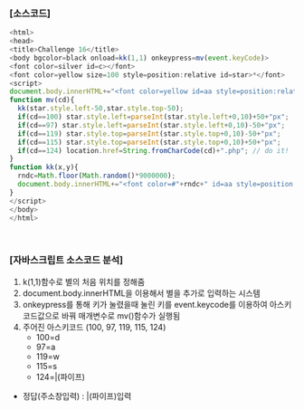 ### [소스코드]

```Javascript
<html>
<head>
<title>Challenge 16</title>
<body bgcolor=black onload=kk(1,1) onkeypress=mv(event.keyCode)>
<font color=silver id=c></font>
<font color=yellow size=100 style=position:relative id=star>*</font>
<script> 
document.body.innerHTML+="<font color=yellow id=aa style=position:relative;left:0;top:0>*</font>";
function mv(cd){
  kk(star.style.left-50,star.style.top-50);
  if(cd==100) star.style.left=parseInt(star.style.left+0,10)+50+"px";
  if(cd==97) star.style.left=parseInt(star.style.left+0,10)-50+"px";
  if(cd==119) star.style.top=parseInt(star.style.top+0,10)-50+"px";
  if(cd==115) star.style.top=parseInt(star.style.top+0,10)+50+"px";
  if(cd==124) location.href=String.fromCharCode(cd)+".php"; // do it!
}
function kk(x,y){
  rndc=Math.floor(Math.random()*9000000);
  document.body.innerHTML+="<font color=#"+rndc+" id=aa style=position:relative;left:"+x+";top:"+y+" onmouseover=this.innerHTML=''>*</font>";
}
</script>
</body>
</html>

```

<br>

### [자바스크립트 소스코드 분석]

1. k(1,1)함수로 별의 처음 위치를 정해줌
2. document.body.innerHTML을 이용해서 별을 추가로 입력하는 시스템
3. onkeypress를 통해 키가 눌렸을때 눌린 키를 event.keycode를 이용하여 아스키코드값으로 바꿔 매개변수로 mv()함수가 실행됨
4. 주어진 아스키코드 (100, 97, 119, 115, 124)
    * 100=d
    * 97=a
    * 119=w
    * 115=s
    * 124=|(파이프)

* 정답(주소창입력) : |(파이프)입력
